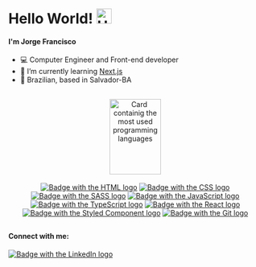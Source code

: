 <heading>
  <h1>Hello World! <img src="https://media.giphy.com/media/hvRJCLFzcasrR4ia7z/giphy.gif" height="30px" alt="Hello gif" /></h1>
</heading>


#### I'm Jorge Francisco 

- 💻 Computer Engineer and Front-end developer
- 🌱 I’m currently learning [Next.js](https://nextjs.org/)
- 🏡 Brazilian, based in Salvador-BA

##

<div align="center">
  <a href="https://github.com/anuraghazra/github-readme-stats">
  <img height="150em" width="45%" src="https://github-readme-stats.vercel.app/api/top-langs/?username=Jorge79&layout=compact&langs_count=5&theme=tokyonight" alt="Card containig the most used programming languages" />
</div>

<br>
  
<div align="center">  
  <a href="https://dev.w3.org/html5/html-author/"><img src="https://img.shields.io/badge/HTML5-E34F26?style=for-the-badge&logo=html5&logoColor=white" alt="Badge with the HTML logo" /></a>
  <a href="https://developer.mozilla.org/en-US/docs/Web/CSS"><img src="https://img.shields.io/badge/CSS3-1572B6?style=for-the-badge&logo=css3&logoColor=white" alt="Badge with the CSS logo" /></a>
  <a href="https://sass-lang.com/documentation"><img src="https://img.shields.io/badge/Sass-CC6699?style=for-the-badge&logo=sass&logoColor=white" alt="Badge with the SASS logo" /></a>
  <a href="https://developer.mozilla.org/en-US/docs/Web/JavaScript"><img src="https://img.shields.io/badge/JavaScript-F7DF1E?style=for-the-badge&logo=javascript&logoColor=black" alt="Badge with the JavaScript logo" /></a>
  <a href="https://www.typescriptlang.org/docs/"><img src="https://img.shields.io/badge/TypeScript-007ACC?style=for-the-badge&logo=typescript&logoColor=white" alt="Badge with the TypeScript logo"/></a>
  <a href="https://reactjs.org/docs/getting-started.html"><img src="https://img.shields.io/badge/React-20232A?style=for-the-badge&logo=react&logoColor=61DAFB" alt="Badge with the React logo" /></a>
  <a href="https://styled-components.com/docs"><img src="https://img.shields.io/badge/styled--components-DB7093?style=for-the-badge&logo=styled-components&logoColor=black" alt="Badge with the Styled Component logo" /></a>
  <a href="https://git-scm.com/doc"><img src="https://img.shields.io/badge/Git-E34F26?style=for-the-badge&logo=git&logoColor=white" alt="Badge with the Git logo" /></a>
</div>
  
  ##

#### Connect with me:
  <a href="https://www.linkedin.com/in/jorge-francisco-santos/"><img src="https://img.shields.io/badge/LinkedIn-0077B5?style=for-the-badge&logo=linkedin&logoColor=white" alt="Badge with the LinkedIn logo" /></a>
